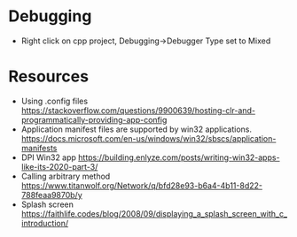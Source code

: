 # Debugging

- Right click on cpp project, Debugging->Debugger Type set to Mixed

# Resources
- Using .config files https://stackoverflow.com/questions/9900639/hosting-clr-and-programmatically-providing-app-config
- Application manifest files are supported by win32 applications. https://docs.microsoft.com/en-us/windows/win32/sbscs/application-manifests
- DPI Win32 app https://building.enlyze.com/posts/writing-win32-apps-like-its-2020-part-3/
- Calling arbitrary method https://www.titanwolf.org/Network/q/bfd28e93-b6a4-4b11-8d22-788feaa9870b/y
- Splash screen https://faithlife.codes/blog/2008/09/displaying_a_splash_screen_with_c_introduction/
